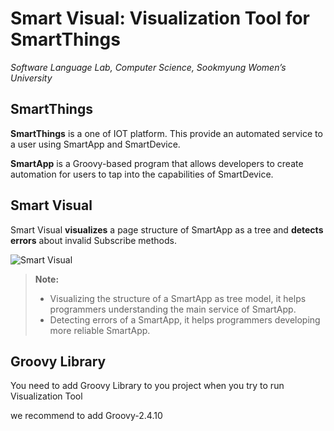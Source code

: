 Smart Visual: Visualization Tool for SmartThings
===================
*Software Language Lab, Computer Science, Sookmyung Women’s University*


SmartThings
-------------

**SmartThings** is a one of IOT platform. This provide an automated service to a user using SmartApp and SmartDevice.

**SmartApp** is a Groovy-based program that allows developers to create automation for users to tap into the capabilities of SmartDevice.


Smart Visual
-------------

Smart Visual **visualizes** a page structure of SmartApp as a tree and **detects errors** about invalid Subscribe methods.

![Smart Visual](https://github.com/baknayeon/smartblock/blob/master/main.PNG)


> **Note:**
> - Visualizing the structure of a SmartApp as tree model, it helps programmers understanding the main service of SmartApp. 
> - Detecting errors of a SmartApp, it helps programmers developing more reliable SmartApp. 


Groovy Library
-------------
You need to add Groovy Library to you project when you try to run Visualization Tool

we recommend to add Groovy-2.4.10



